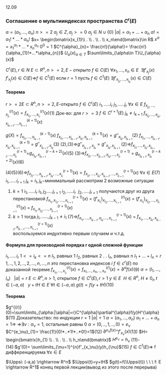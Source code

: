 12.09
### Соглашение о мультииндексах пространства $C^r(E)$

$\alpha=(\alpha_1,...,\alpha_n)$
$n>=2$  $\alpha_{j}\in Z,\alpha_{j}>=0$
$\alpha_{j}\in N \cup \{0\}$
$|\alpha|=\alpha_1+...+\alpha_n$
$\alpha!=\alpha_{1}!*...*\alpha_{n}!$
$x= \begin{bmatrix}x_{1}\\ . \\ . \\ . \\ x_n\end{bmatrix}\in R$
$x^{\alpha}=x_{1}^{\alpha_1}*...*x_{n}^{\alpha_{n}}$
$0^0=1$
$C^{\alpha}_{n}= \frac{n!}{\alpha!}= \frac{n!}{\alpha_{1}!*...*\alpha_{n}}$
${U_{\alpha}(x)}_{\alpha\in T}$
$\sum\limits_{\alpha\in T}U_{\alpha}(x)$

$C^{r}(E),r\in N$      $E\subset R^n,n>=2,E-открыто$
$f \in C(E)$     $\forall x_1,...,x_{n}\in E  \ \ \exists f'_{x_j}(x)$
$f'_{x_{j}}(x)\in C(E)$=>$f\in C^1(E)$
если $r=1$
пусть $f\in C^1(E)$
$\exists f'_{x_{j_1},...,x_{j_{k}}}(x)\in C(E)$

#### Теорема
$r>=2 E\subset R^n,n>=2,E$-открыто
$f\in C^r(E)$
$i_1,.....i_r$     $j_1,.....j_r$
$\forall x\in E$   $f^{(r)}_{x_{j_1},...,x_{j_{r}}}(x)=f^{(r)}_{x_{i_1},...,x_{i_{r}}}(x)$(1)
Док-во:
для $r>=3$
$f\in C^{r+1}(E)$
$j_{k}\ne i_{k+1}$
$f^{(k+1)}_{x_{j_1},...,x_{j_{k}},x_{j_{k+1}},..,x_{j_{r+1}}}(x)$

$g(X)=f^{(k-1)}_{x_{j_1},...,x_{j_{k-1}}}(x)$
$f^{(k+1)}_{x_{j_1},...,x_{j_{k-1}},x_{j_{k}},x_{j_{k+1}}}(x)=g''_{x_{j_{k}},x_{j_{k+1}}}$(2)
$f^{(k+1)}_{x_{j_1},...,x_{j_{k-1}},x_{j_{k}},x_{j_{k+1}}}$ = $g''_{x_{j_{k+1}},x_{j_{k}}}$(3)
(2),(3)=>$g''_{x_{j_{k+1}},x_{j_{k}}}=g''_{x_{j_{k}},x_{j_{k+1}}}$
(2)=>$f^{(r+1)}_{x_{j_1},...,x_{j_{k}},x_{j_{k+1}},...,x_{j_{r}}}$=$g^{(r-k+2)}_{x_{j_{k}},x_{j_{k+1}}}(x)$(5)
(3)=>$f^{(r+1)}_{x_{j_1},...,x_{j_{k+1}},x_{j_{k}},...,x_{j_{r}}}$ = $g^{(r-k+2)}_{x_{j_{k+1}},x_{j_{k}}}(x)$(6)

(4)(5)(6)=>$f^{(r+1)}_{x_{j_1},...,x_{j_{k+1}},x_{j_{k}},...,x_{j_{r}}}(x)=f^{(r+1)}_{x_{j_1},...,x_{j_{k}},x_{j_{k+1}},...,x_{j_{r+1}}}(x)$ $\forall x\in E$(7)
$i_1,.....i_{r+1}$    $j_k=i_1,j_k-$минимальный
рассмотрим 2 возможные ситуации
1. $k=1$
$i_1,.....i_r$
$i_1,j_2.....j_{r+1}$
$i_2,.....i_{r}\ \ j_2,.....j_{r+1}$ получаются друг из друга перестановкой
$f^{(r+1)}_{x_{i_1},x_{i_{2}},....,x_{i_{r+1}}}(x)$ = $(f'_{x_{i_1}})^{(r)}_{x_{i_2},...,x_{i_{r+1}}}(x)$ = $(f'_{x_{i_1}})^{(r)}_{x_{j_2},...,x_{j_{r+1}}}(x)$ = $f^{(r+1)}_{x_{i_1},x_{j_{2}},....,x_{j_{r+1}}}(x)$
2. $k>1$
тогда $j_1,.....,j_{k-1}\ne i_1$
(7)=>$f^{(r+1)}_{x_{i_1},...,x_{j_{k-1}},x_{j_{k}}....,x_{i_{r+1}}}(x)$ = $f^{(r+1)}_{x_{i_1},...,x_{j_{k}},x_{j_{k-2}},x_{j_{k-1}}....,x_{i_{r+1}}}(x)$  
воспользуемся индуктивно первым случаем и ч.т.д.

#### Формула для производной порядка r одной сложной функции
$i_1,.....i_r$   $1<=i_k<=n$
$l_1$, равных 1
$l_2$, равных 2
.
.
$l_n$, равных n
$l_1+...+l_{n}=r$
$1,..,1,2,..,2,...,n,...,n$
это перестановка индексов $i$
$f\in c^{r}(E)$
по доказанной теореме
$f^{(r)}_{x_{i_1},...,x_{i_r}}(x)=f^{(r)}_{x_{1},...,x_{n},..,x_{n}}(x)=\partial^{\alpha}f(x)$(9)
$\alpha=(l_1,...,l_{n}) \ \ \ |\alpha|=r$
$E\subset R^n,n>1$, открытое
$f\in C^r(E),r>1$
$y\in E \ \ H\in R^{n}, \ H\ne 0_n$
$t\in (-a,a) \ \ \ y+tH \in E \ \forall t \in(-a,a)$
$g(t)=f(y+tH)$(10)
#### Теорема
$g^{(r)}(0)=\sum\limits_{\alpha:|\alpha|=r}C^{\alpha}\partial^{\alpha}f(y)H^{\alpha}$(11)
Доказательство:
по индукции
$r=1$
$|\alpha|=1$
$\alpha=(\alpha_1,...,\alpha_n)$
$\alpha_1+...+\alpha_n=1$=>
=>$\exists\nu:\alpha_{\nu}=1$, остальные равны 0
$\alpha=(0,..,1,..,0)=e_{\nu}$
$C^{e_\nu}_{1}= \frac{1!}{0!*..*1!*..*0!}=1$(12)
$\partial^{e_{\nu}f(x)=}f'_{x_\nu}(x)$(13)
$H= \begin{bmatrix}h_{1} \\ . \\ . \\ . \\ h_n\end{bmatrix}$
$H^{e_\nu}=h_{\nu}$
(11)-(14):$g'(0)= \sum\limits_{\nu=1}^{n}f'_{x_\nu}(y)h_{\nu}$(15)
$f\in C^1(E)$=> f дифференцируема $\forall x\in E$

$\Uppsi: (-a,a) \rightarrow R^n$
$\Uppsi(t)=y+tH$
$g(t)=f(\Uppsi(t)) \ \ \ f: E \rightarrow R^1$
конец первой лекции(вывод из этого после перерыва)

